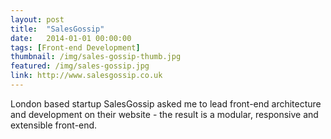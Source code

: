 ```yaml
---
layout: post
title:  "SalesGossip"
date:   2014-01-01 00:00:00
tags: [Front-end Development]
thumbnail: /img/sales-gossip-thumb.jpg
featured: /img/sales-gossip.jpg
link: http://www.salesgossip.co.uk
---
```


London based startup SalesGossip asked me to lead front-end architecture and development on their website - the result is a modular, responsive and extensible front-end.
